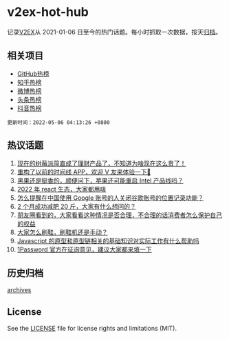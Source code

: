 # v2ex-hot-hub

 记录[V2EX](https://www.v2ex.com/)从 2021-01-06 日至今的热门话题。每小时抓取一次数据，按天[归档](archives)。
 
 ## 相关项目

- [GitHub热榜](https://github.com/lonnyzhang423/github-hot-hub)
- [知乎热榜](https://github.com/lonnyzhang423/zhihu-hot-hub)
- [微博热榜](https://github.com/lonnyzhang423/weibo-hot-hub)
- [头条热榜](https://github.com/lonnyzhang423/toutiao-hot-hub)
- [抖音热榜](https://github.com/lonnyzhang423/douyin-hot-hub)


 `更新时间：2022-05-06 04:13:26 +0800`

## 热议话题

1. [现在的树莓派简直成了理财产品了，不知道为啥现在这么贵了！](https://www.v2ex.com/t/850870)
1. [重构了以前的时间线 APP，欢迎 V 友来体验一下🥳](https://www.v2ex.com/t/850878)
1. [黑果还是挺香的，顺便问下，苹果还可能重启 Intel 产品线吗？](https://www.v2ex.com/t/850958)
1. [2022 年 react 生态，大家都用啥](https://www.v2ex.com/t/850921)
1. [怎么提醒在中国使用 Google 账号的人关闭谷歌账号的位置记录功能？](https://www.v2ex.com/t/850919)
1. [2 个月成功减肥 20 斤，大家有什么想问的？](https://www.v2ex.com/t/850939)
1. [朋友圈看到的，大家看看这种情况是否合理，不合理的话消费者怎么保护自己的权益](https://www.v2ex.com/t/850904)
1. [大家怎么刷鞋，刷鞋机还是手动？](https://www.v2ex.com/t/850877)
1. [Javascript 的原型和原型链相关的基础知识对实际工作有什么帮助吗](https://www.v2ex.com/t/851000)
1. [1Password 官方在征询意见，建议大家都来填一下](https://www.v2ex.com/t/850897)

## 历史归档

[archives](archives)

## License

See the [LICENSE](LICENSE) file for license rights and limitations (MIT).

